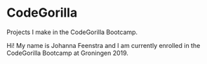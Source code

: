 # CodeGorilla
Projects I make in the CodeGorilla Bootcamp.

Hi! My name is Johanna Feenstra and I am currently enrolled in the CodeGorilla Bootcamp at Groningen 2019.
